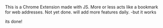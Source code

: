 This is a Chrome Extension made with JS.
More or less acts like a bookmark for web addresses.
Not yet done.
will add more features daily.
-but it works

its done!

